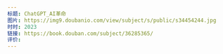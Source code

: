 ```yaml
---
标题: ChatGPT_AI革命
图片: https://img9.doubanio.com/view/subject/s/public/s34454244.jpg
时时: 2023
链接: https://book.douban.com/subject/36285365/
评价:
---
```


